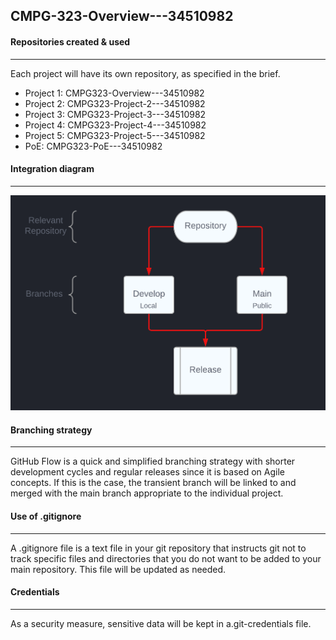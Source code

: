 ## CMPG-323-Overview---34510982

#### Repositories created & used
---
Each project will have its own repository, as specified in the brief.
- Project 1:    CMPG323-Overview---34510982
- Project 2:    CMPG323-Project-2---34510982
- Project 3:    CMPG323-Project-3---34510982
- Project 4:    CMPG323-Project-4---34510982
- Project 5:    CMPG323-Project-5---34510982
- PoE: CMPG323-PoE---34510982

#### Integration diagram
---
![alt text](Integration_Diagram.png)

#### Branching strategy
---
GitHub Flow is a quick and simplified branching strategy with shorter development cycles and regular releases since it is based on Agile concepts. If this is the case, the transient branch will be linked to and merged with the main branch appropriate to the individual project.

#### Use of .gitignore
---
A .gitignore file is a text file in your git repository that instructs git not to track specific files and directories that you do not want to be added to your main repository. This file will be updated as needed.

#### Credentials
---
As a security measure, sensitive data will be kept in a.git-credentials file.